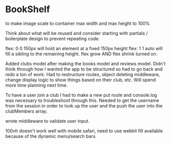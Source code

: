 # BookShelf

to make image scale to container max width and max height to 100%

Think about what will be reused and consider starting with partials / boilerplate design to prevent repeating code.

flex: 0 0 150px will hold an element at a fixed 150px height
flex: 1 1 auto will fill a sibling to the remaining height.  flex grow AND flex shrink turned on.

Added clubs model after making the books model and reviews model.  Didn't think through how I wanted the app to be structured so had to go back and redo a ton of work.  Had to restructure routes, object deleting middleware, change display logic to show things based on their club, etc.  Will spend more time planning next time.

To have a user join a club I had to make a new put route and console.log was necessary to troubleshoot through this.  Needed to get the username from the session in order to look up the user and the push the user into the clubMembers array.

wrote middleware to validate user input.

100vh doesn't work well with mobile safari, need to use webkit fill available because of the dynamic menu/search bars.